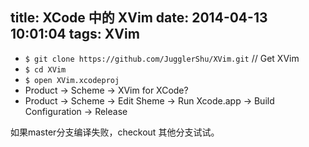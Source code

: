 title: XCode 中的 XVim
date: 2014-04-13 10:01:04
tags: XVim
--- 

*  `$ git clone https://github.com/JugglerShu/XVim.git`  // Get XVim  
*  `$ cd XVim`  
*  `$ open XVim.xcodeproj`  
*  Product -> Scheme -> XVim for XCode?  
*  Product -> Scheme -> Edit Sheme -> Run Xcode.app -> Build Configuration -> Release  

如果master分支编译失败，checkout 其他分支试试。



